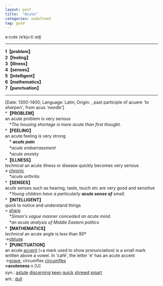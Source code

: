 ```yaml
---
layout: post
title:  "Acute"
categories: undefined
tag: good
---
```

<DIV style="MARGIN: 0px 0px 5px">a<B>·</B>cute /əˈkjuːt/ <I>adj</I> 
<HR>
<B>1【problem】</B><BR><B>2【feeling】</B><BR><B>3【illness】</B><BR><B>4【senses】</B><BR><B>5【intelligent】</B><BR><B>6【mathematics】</B><BR><B>7【punctuation】</B>
<HR>
[Date: 1300-1400; Language: Latin; Origin: , past participle of acuere <I>'to sharpen'</I>, from acus <I>'needle'</I>]<BR>*<B>【PROBLEM】</B><BR>an acute problem is very serious<BR>　*<I>The housing shortage is more acute than first thought.</I><BR>*<B>【FEELING】</B><BR>an acute feeling is very strong<BR>　*<I> <B>acute pain</B> </I><BR>　*<I>acute embarrassment</I><BR>　*<I>acute anxiety</I><BR>*<B>【ILLNESS】</B><BR><I>technical</I> an acute illness or disease quickly becomes very serious<BR>≠ <A href="{{ site.baseurl }}/chronic"><U>chronic</U></A><BR>　*<I>acute arthritis</I><BR>*<B>【SENSES】</B><BR>acute senses such as hearing, taste, touch etc are very good and sensitive<BR>　*<I>Young children have a particularly <B>acute sense of</B> smell.</I><BR>*<B>【INTELLIGENT】</B><BR>quick to notice and understand things<BR>= <A href="{{ site.baseurl }}/sharp"><U>sharp</U></A><BR>　*<I>Simon's vague manner concealed an acute mind.</I><BR>　*<I>an acute analysis of Middle Eastern politics</I><BR>*<B>【MATHEMATICS】</B><BR><I>technical</I> an acute angle is less than 90º<BR>→<A href="{{ site.baseurl }}/obtuse"><U>obtuse</U></A><BR>*<B>【PUNCTUATION】</B><BR>an acute <A href="{{ site.baseurl }}/accent"><U>accent</U></A> (=a mark used to show pronunciation) is a small mark written above a vowel. In 'café', the letter 'e' has an acute accent<BR>→<A href="{{ site.baseurl }}/grave"><U>grave</U></A>, circumflex <A href="{{ site.baseurl }}/circumflex"><U>circumflex</U></A><BR><B>&gt;acuteness</B> <I>n</I> [U]</DIV>
<DIV style="MARGIN: 0px 0px 5px">
<DIV style="MARGIN: 4px 0px">syn.: <A href="{{ site.baseurl }}/astute"><U>astute</U></A> <A href="{{ site.baseurl }}/discerning"><U>discerning</U></A> <A href="{{ site.baseurl }}/keen"><U>keen</U></A> <A href="{{ site.baseurl }}/quick"><U>quick</U></A> <A href="{{ site.baseurl }}/shrewd"><U>shrewd</U></A> <A href="{{ site.baseurl }}/smart"><U>smart</U></A></DIV>
<DIV style="MARGIN: 4px 0px">ant.: <A href="{{ site.baseurl }}/dull"><U>dull</U></A></DIV></DIV>
